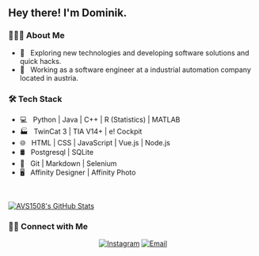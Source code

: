<h2> Hey there! I'm Dominik.</h2>

<h3> 👨🏻‍💻 About Me </h3>

- 🤔 &nbsp; Exploring new technologies and developing software solutions and quick hacks.
- 💼 &nbsp; Working as a software engineer at a industrial automation company located in austria.

<h3>🛠 Tech Stack</h3>

- 💻 &nbsp; Python | Java | C++ | R (Statistics) | MATLAB
- 🏭 &nbsp; TwinCat 3 | TIA V14+ | e! Cockpit
- 🌐 &nbsp; HTML | CSS | JavaScript |  Vue.js | Node.js
- 🛢 &nbsp; Postgresql | SQLite
- 🔧 &nbsp; Git | Markdown | Selenium
- 🖥 &nbsp; Affinity Designer | Affinity Photo


<br/>

[![AVS1508's GitHub Stats](https://github-readme-stats.vercel.app/api?username=DominikK0702&show_icons=true)](https://github.com/AVS1508)

<h3> 🤝🏻 Connect with Me </h3>

<p align="center">
<a href="https://www.instagram.com/dom.alku/"><img alt="Instagram" src="https://img.shields.io/badge/Instagram-dom.alku-blue?style=flat-square&logo=instagram"></a>
<a href="mailto:d.kummer0702+github@gmail.com"><img alt="Email" src="https://img.shields.io/badge/Email-d.kummer0702@gmail.com-blue?style=flat-square&logo=gmail"></a>
</p>
